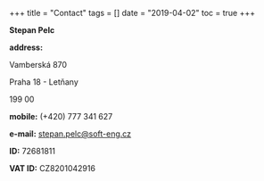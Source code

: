 +++
title = "Contact"
tags = []
date = "2019-04-02"
toc = true
+++

**Stepan Pelc**

**address:**

Vamberská 870

Praha 18 - Letňany

199 00

**mobile:** (+420) 777 341 627

**e-mail:** [stepan.pelc@soft-eng.cz](mailto:stepan.pelc@soft-eng.cz)

**ID:** 72681811

**VAT ID:** CZ8201042916